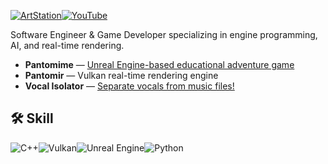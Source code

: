 <a href="https://www.artstation.com/jarodcastillo"><img alt="ArtStation" src="https://img.shields.io/badge/ArtStation-13AFF0?style=for-the-badge&logo=artstation&logoColor=white"></a><a href="https://www.youtube.com/@jarodcastillo"><img alt="YouTube" src="https://img.shields.io/badge/YouTube-FF0000?style=for-the-badge&logo=youtube&logoColor=white"></a>

Software Engineer & Game Developer specializing in engine programming, AI, and real-time rendering.

- **Pantomime** — [Unreal Engine-based educational adventure game](https://store.steampowered.com/app/1375630/Pantomime/)
- **Pantomir** — Vulkan real-time rendering engine
- **Vocal Isolator** — [Separate vocals from music files!](https://huggingface.co/spaces/Smotto/Vocal-Isolator)

## 🛠 Skill
![C++](https://img.shields.io/badge/C++-00599C?style=for-the-badge&logo=cplusplus&logoColor=white)![Vulkan](https://img.shields.io/badge/Vulkan-AC162C?style=for-the-badge&logo=vulkan&logoColor=white)![Unreal Engine](https://img.shields.io/badge/Unreal_Engine-313131?style=for-the-badge&logo=unrealengine&logoColor=white)![Python](https://img.shields.io/badge/Python-3776AB?style=for-the-badge&logo=python&logoColor=white)
